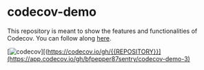 # codecov-demo
This repository is meant to show the features and functionalities of Codecov. You can follow along [here](https://docs.codecov.com/docs/codecov-tutorial).


[![codecov](https://codecov.io/gh/codecov-demo-3/branch/main/graph/badge.svg)][(https://codecov.io/gh/{{REPOSITORY}}](https://app.codecov.io/gh/bfpepper87sentry/codecov-demo-3)